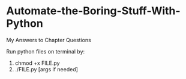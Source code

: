 # Automate-the-Boring-Stuff-With-Python
My Answers to Chapter Questions


Run python files on terminal by:
1) chmod +x FILE.py
2) ./FILE.py [args if needed]
